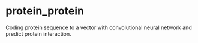 # protein_protein
Coding protein sequence to a vector with convolutional neural network and predict protein interaction.
